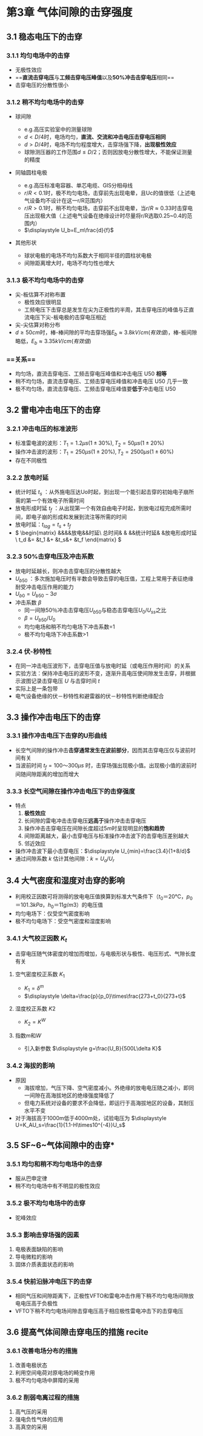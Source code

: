 # 第3章 气体间隙的击穿强度

## 3.1 稳态电压下的击穿

### 3.1.1 均匀电场中的击穿

- 无极性效应
- ==**直流击穿电压**与**工频击穿电压峰值**以及**50%冲击击穿电压**相同==
- 击穿电压的分散性很小

### 3.1.2 稍不均匀电场中的击穿

- 球间隙
  - e.g.高压实验室中的测量球隙
  - $d<D/4$时，电场均匀，**直流、交流和冲击电压击穿电压相同**
  - $d>D/4$时，电场不均匀程度增大，击穿场强下降，**出现极性效应**
  - 球隙测压器的工作范围$d≤D/2$；否则因放电分散性增大，不能保证测量的精度

- 同轴圆柱电极
  - e.g.高压标准电容器、单芯电缆、GIS分相母线
  - $r/R<0.1$时，极不均匀电场，击穿前先出现电晕，且Uc的值很低（上述电气设备均不设计在这一r/R范围内）
  - $r/R >0.1$时，稍不均匀电场，击穿前不出现电晕，当$r/R ≈0.33$时击穿电压出现极大值（上述电气设备在绝缘设计时尽量将r/R选取0.25~0.4的范围内）
  - $\displaystyle U_b=E_m\frac{d}{f}$

- 其他形状
  - 球状电极的电场不均匀系数大于相同半径的圆柱状电极
  - 间隙距离增大时，电场不均匀性也增大

### 3.1.3 极不均匀电场中的击穿

- 尖-板估算不对称布置
  - 极性效应很明显
  - 工频电压下击穿总是发生在尖为正极性的半周，其击穿电压的峰值与正直流电压下尖-板电极的击穿电压相近
- 尖-尖估算对称分布
- $d\ge 50cm$时，棒-棒间隙的平均击穿场强$E_b\approx3.8kV/cm(有效值)$，棒-板间隙略低，$E_b\approx3.35kV/cm(有效值)$

### ==关系==

- 均匀场，直流击穿电压、工频击穿电压峰值和冲击电压 U50 **相等**
- 稍不均匀场，直流击穿电压、工频击穿电压峰值和冲击电压 U50 几乎一致
- 极不均匀场，直流击穿电压、工频击穿电压峰值要**低于**冲击电压 U50

## 3.2 雷电冲击电压下的击穿

### 3.2.1 冲击电压的标准波形

- 标准雷电波的波形：$T_1=1.2\mu s(1\pm 30\%),T_2=50\mu s(1\pm 20\%)$
- 操作冲击波的波形：$T_1=250\mu s(1\pm 20\%),T_2=2500\mu s(1\pm 60\%)$
- 存在不同极性

### 3.2.2 放电时延
- 统计时延 $t_s$ ：从外施电压达Uo时起，到出现一个能引起击穿的初始电子崩所需的第一个有效电子所需时间
- 放电形成时延 $t_f$ ：从出现第一个有效自由电子时起，到放电过程完成所需时间，即电子崩的形成和发展到流注等所需的时间
- 放电时延：$t_{lag}=t_s+t_f$
- $
\begin{matrix}
&&&&放电&&时延\\
总时间& & &&统计时延& &放电形成时延\\
t_d &= &t_1 &+ &t_s&+ &t_f
\end{matrix}
$

### 3.2.3 50%击穿电压及冲击系数

- 放电时延越长，则冲击击穿电压的分散性越大
- $U_{b50}$ ：多次施加电压时有半数会导致击穿的电压值，工程上常用于表征绝缘耐受冲击电压作用的能力
- $U_{b0}=U_{b50}-3\sigma$
- 冲击系数 $\beta$
  - 同一间隙50％冲击击穿电压$U_{b50}$与稳态击穿电压$U_{0}/U_{ss}$之比
  - $\beta=U_{b50}/U_{0}$
  - 均匀电场和稍不均匀电场下冲击系数=1
  - 极不均匀电场下冲击系数>1


### 3.2.4 伏-秒特性

- 在同一冲击电压波形下，击穿电压值与放电时延（或电压作用时间）的关系
- 实验方法：保持冲击电压的波形不变，逐渐升高电压使间隙发生击穿，并根据示波图记录击穿电压 $U$ 与击穿时间 $t$
- 实际上是一条包带
- 电气设备绝缘的伏－秒特性和避雷器的伏－秒特性判断绝缘配合

## 3.3 操作冲击电压下的击穿

### 3.3.1 操作冲击电压下击穿的U形曲线

- 长空气间隙的操作冲击**击穿通常发生在波前部分**，因而其击穿电压仅与波前时间有关
- 当波前时间 $t_f=100～300μs$ 时，击穿场强出现极小值。出现极小值的波前时间随间隙距离的增加而增大

### 3.3.3 长空气间隙在操作冲击电压下的击穿强度

- 特点
  1. **极性效应**
  2. 长间隙的雷电冲击击穿电压**远高于**操作冲击击穿电压
  3. 操作冲击击穿电压在间隙长度超过$5m$时呈现明显的**饱和趋势**
  4. 间隙距离越大，最小击穿电压与标准操作冲击波下的击穿电压差别越大
  5. 邻近效应
- 操作冲击波下最小击穿电压：$\displaystyle U_{min}=\frac{3.4}{1+8/d}$
- 通过间隙系数 $k$ 估计其他间隙：$k=U_a/U_r$

## 3.4 大气密度和湿度对击穿的影响

- 利用校正因数可将测得的放电电压值换算到标准大气条件下（$t_0＝20℃，p_0＝101.3kPa，h_0＝11g/m3$）的电压值
- 均匀电场下：仅受空气密度影响
- 极不均匀电场下：受空气密度和湿度影响

### 3.4.1 大气校正因数 $K_t$
- 击穿电压随气体密度的增加而增加，与电极形状与极性、电压形式、气隙长度有关

1. 空气密度校正系数 $K_1$
   - $K_1=\delta^m$
   - $\displaystyle \delta=\frac{p}{p_0}\times\frac{273+t_0}{273+t}$

2. 湿度校正系数 $K2$
   - $K_2=K^W$

3. 指数$m$和$W$
   - 引入新参数 $\displaystyle g=\frac{U_B}{500L\delta K}$


### 3.4.2 海拔的影响

- 原因
  - 海拔增加，气压下降、空气密度减小。外绝缘的放电电压随之减小，即同一间隙在高海拔地区的绝缘强度降低了
  - 但电力系统对设备的要求不会降低，即运行于高海拔地区的设备，其耐压水平不变
- 对于海拔高于1000m低于4000m处，试验电压为 $\displaystyle U=K_AU_s=\frac{1}{1.1-H\times10^{-4}}U_s$

## 3.5 SF~6~气体间隙中的击穿*

### 3.5.1 均匀和稍不均匀电场中的击穿

- 服从巴申定律
- 稍不均匀电场中有不明显的极性效应

### 3.5.2 极不均匀电场中的击穿

- 驼峰效应

### 3.5.3 影响击穿场强的因素

1. 电极表面缺陷的影响
2. 导电微粒的影响
3. 固体介质表面状态的影响

### 3.5.4 快前沿脉冲电压下的击穿

- 相同气压和间隙距离下，正极性VFTO和雷电冲击作用下稍不均匀电场间隙放电电压高于负极性
- VFTO下稍不均匀电场间隙击穿电压高于相应极性雷电冲击下的击穿电压

## 3.6 提高气体间隙击穿电压的措施 recite

### 3.6.1 改善电场分布的措施

1. 改善电极状态
2. 利用空间电荷对原电场的畸变作用
3. 极不均匀电场中屏障的采用

### 3.6.2 削弱电离过程的措施

1. 高气压的采用
2. 强电负性气体的应用
3. 高真空的采用